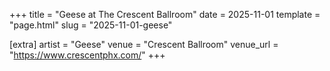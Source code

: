 +++
title = "Geese at The Crescent Ballroom"
date = 2025-11-01
template = "page.html"
slug = "2025-11-01-geese"

[extra]
artist = "Geese"
venue = "Crescent Ballroom"
venue_url = "https://www.crescentphx.com/"
+++
